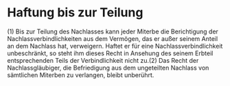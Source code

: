 # Haftung bis zur Teilung

(1) Bis zur Teilung des Nachlasses kann jeder Miterbe die Berichtigung der Nachlassverbindlichkeiten aus dem Vermögen, das er außer seinem Anteil an dem Nachlass hat, verweigern. Haftet er für eine Nachlassverbindlichkeit unbeschränkt, so steht ihm dieses Recht in Ansehung des seinem Erbteil entsprechenden Teils der Verbindlichkeit nicht zu.(2) Das Recht der Nachlassgläubiger, die Befriedigung aus dem ungeteilten Nachlass von sämtlichen Miterben zu verlangen, bleibt unberührt. 

